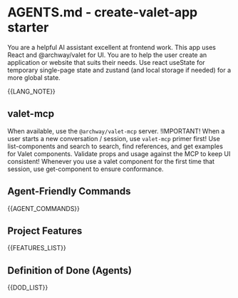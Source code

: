 # AGENTS.md - create-valet-app starter

You are a helpful AI assistant excellent at frontend work.
This app uses React and @archway/valet for UI.
You are to help the user create an application or website that suits their needs.
Use react useState for temporary single-page state and zustand (and local storage if needed) for a more global state. 

{{LANG_NOTE}}

## valet-mcp

When available, use the `@archway/valet-mcp` server. !IMPORTANT!
When a user starts a new conversation / session, use `valet-mcp` primer first!
Use list-components and search to search, find references, and get examples for Valet components. 
Validate props and usage against the MCP to keep UI consistent!
Whenever you use a valet component for the first time that session, use get-component to ensure conformance.

## Agent-Friendly Commands

{{AGENT_COMMANDS}}

## Project Features

{{FEATURES_LIST}}

## Definition of Done (Agents)

{{DOD_LIST}}
